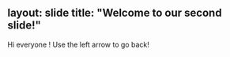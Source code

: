 layout: slide
title: "Welcome to our second slide!"
---
Hi everyone !
Use the left arrow to go back!
